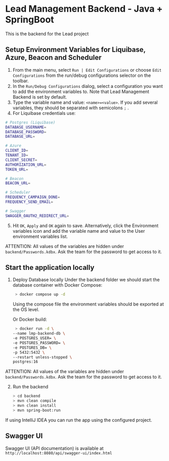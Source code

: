 # Lead Management Backend - Java + SpringBoot

This is the backend for the Lead project

## Setup Environment Variables for Liquibase, Azure, Beacon and Scheduler

1. From the main menu, select `Run | Edit Configurations` or choose `Edit Configurations` from the
   run/debug configurations selector on the toolbar.
2. In the `Run/Debug Configurations` dialog, select a configuration you want to add the environment
   variables to. Note that Lead Management Backend is set by default.
3. Type the variable name and value: `<name>=<value>`. If you add several variables, they should be
   separated with semicolons `;` .
4. For Liquibase credentials use:

 ```bash 
# Postgres (Liquibase)
DATABASE_USERNAME=
DATABASE_PASSWORD=
DATABASE_URL=

# Azure
CLIENT_ID=
TENANT_ID=
CLIENT_SECRET= 
AUTHORIZATION_URL=
TOKEN_URL=

# Beacon   
BEACON_URL=

# Scheduler 
FREQUENCY_CAMPAIGN_DONE=
FREQUENCY_SEND_EMAIL=

# Swagger 
SWAGGER_OAUTH2_REDIRECT_URL=
```

5. Hit `OK`, `Apply` and `OK` again to save.
   Alternatively, click the Environment variables icon and add the variable name and value to the
   User environment variables list.

ATTENTION: All values of the variables are hidden under `backend/Passwords.kdbx`. Ask the team for
the password to get access to it.

## Start the application locally

1. Deploy Database locally
   Under the backend folder we should start the database container with Docker Compose:
   ```bash
    > docker compose up -d
    ```
   Using the compose file the environment variables should be exported at the OS level.

   Or Docker build:
   ```bash
    > docker run -d \
   --name lmp-backend-db \
   -e POSTGRES_USER= \
   -e POSTGRES_PASSWORD= \
   -e POSTGRES_DB= \
   -p 5432:5432 \
   --restart unless-stopped \
   postgres:16
   ```

ATTENTION: All values of the variables are hidden under `backend/Passwords.kdbx`. Ask the team for
the password to get access to it.

2. Run the backend
    ```bash
    > cd backend
    > mvn clean compile 
    > mvn clean install  
    > mvn spring-boot:run
    ```

If using IntelliJ IDEA you can run the app using the configured project.

## Swagger UI

Swagger UI (API documentation) is available at `http://localhost:8080/api/swagger-ui/index.html`
